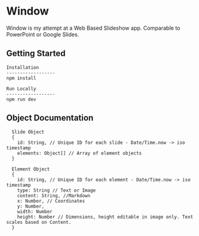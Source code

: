 # Window
Window is my attempt at a Web Based Slideshow app. Comparable to PowerPoint or Google Slides.

## Getting Started

```
Installation
------------------
npm install

Run Locally
------------------
npm run dev
```

## Object Documentation

```
  Slide Object
  {
    id: String, // Unique ID for each slide - Date/Time.now -> iso timestamp
    elements: Object[] // Array of element objects
  }

  Element Object
  {
    id: String, // Unique ID for each element - Date/Time.now -> iso timestamp
    type: String // Text or Image
    content: String, //Markdown
    x: Number, // Coordinates
    y: Number,
    width: Number
    height: Number // Dimensions, height editable in image only. Text scales based on Content.
  }
```
